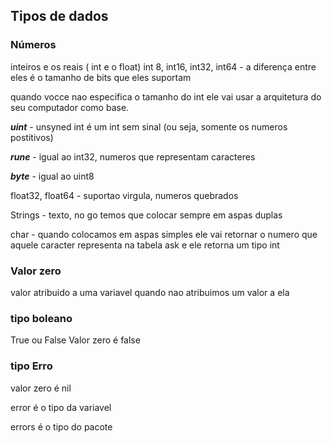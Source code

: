 ## Tipos de dados

### Números
inteiros e os reais ( int e o float)
int 8, int16, int32, int64 - a diferença entre eles é o tamanho de bits que eles suportam

quando vocce nao especifica o tamanho do int ele vai usar a arquitetura do seu computador como base.

***uint*** - unsyned int é um int sem sinal (ou seja, somente os numeros postitivos)

***rune*** - igual ao int32, numeros que representam caracteres

***byte*** - igual ao uint8

float32, float64 - suportao virgula, numeros quebrados

Strings - texto, no go temos que colocar sempre em aspas duplas

char - quando colocamos em aspas simples ele vai retornar o numero que aquele caracter representa na tabela ask e ele retorna um tipo int

### Valor zero

valor atribuido a uma variavel quando nao atribuimos um valor a ela

### tipo boleano

True ou False
Valor zero é false

### tipo Erro

valor zero é nil

error é o tipo da variavel

errors é o tipo do pacote





